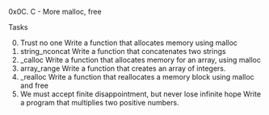 0x0C. C - More malloc, free

Tasks

0. Trust no one
Write a function that allocates memory using malloc
1. string_nconcat
Write a function that concatenates two strings
2. _calloc
Write a function that allocates memory for an array, using malloc
3. array_range
Write a function that creates an array of integers.
4. _realloc
Write a function that reallocates a memory block using malloc and free
5. We must accept finite disappointment, but never lose infinite hope
Write a program that multiplies two positive numbers.
